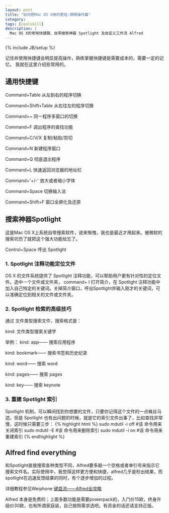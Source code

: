 ```yaml
---
layout: post
title: "如何把Mac OS X用的更炫-顺畅操作篇"
category: 
tags: [coolskill]
description: |
  Mac OS X的常用快捷键、自带搜索神器 Spotlight 及自定义工作流 Alfred
---
```

{% include JB/setup %}


记住并使用快捷键会明显提高操作，熟练掌握快捷键是需要成本的，需要一定的记忆。
我就在这里介绍些常用的。

## 通用快捷键
Command+Table               从左到右的程序切换

Command+Shift+Table         从右往左的程序切换

Command+~				    同一程序多窗口的切换

Command+F 					调出程序的查找功能

Command+C/V/X               复制/粘贴/剪切

Command+N 					新建程序窗口

Command+Q					彻底退出程序

Command+L 					快速返回浏览器的地址栏

Command+'+/-'				放大或者缩小字体	

Command+Space				切换输入法

Command+Shift+F         	窗口全屏化及还原

## 搜索神器Spotlight

这是Mac OS X上系统自带搜索软件，说来惭愧，我也是最近才用起来。被微软的搜索坑伤了就把这个强大功能给忘了。

Control+Space				呼出 Spotlight
###  1. Spotlight 注释功能定位文件 

OS X 的文件系统提供了 Spotlight 注释功能，可以帮助用户更有针对性的定位文件。选中一个文件或文件夹， command+ I 打开简介，在 Spotlight 注释功能中加入自己特定的关键词。关掉简介窗口，呼出Spotlight并输入刚才的关键词，可以准确定位到相关的文件或文件夹。

###  2. Spotlight 检索的高级技巧 

通过 文件类型搜索文件，搜索格式是： 

kind: 文件类型搜索关键字

举例： kind: app—— 搜索应用程序 

kind: bookmark—— 搜索书签和历史纪录 

kind: word—— 搜索 word 

kind: pages—— 搜索 pages 

kind: key—— 搜索 keynote

###  3. 重建 Spotlight 索引

 Spotlight 机制，可以瞬间找到你想要的文件，只要你记得这个文件的一点蛛丝马迹。但是 Spotlight 也有出问题的时候，就是它的索引文件出事了，比如查找非常慢，这时候只需要三步：
{% highlight html %}
sudo   mdutil   -i   off   #该 命令用来关闭索引 
sudo   mdutil   -E    #该 命令用来删除索引 
sudo   mdutil   -i   on    #该 命令用来重建索引
{% endhighlight %}

## Alfred find everything

和Spotlight直接搜索各种类型不同，Alfred要多敲一个空格或者单引号来指示它搜索文件名。实际使用中，我觉得这样更方便和快捷，alfred几乎是秒出结果，而spotlight在迅速反馈结果的同时，有个逐步增加的过程。

详细教程参见Weiphone 
[键盘流——Alfred全攻略](http://bbs.weiphone.com/forum.php?mod=viewthread&tid=6398178)

Alfred 本身是免费的；上面多数功能是需要powerpack的，入门价15欧，终身升级价30欧，也有所谓家庭装，自己按照需求选吧。有资金的话还请支持正版。